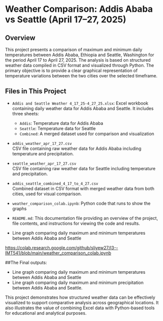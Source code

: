 # Weather Comparison: Addis Ababa vs Seattle (April 17–27, 2025)

## Overview

This project presents a comparison of maximum and minimum daily temperatures between Addis Ababa, Ethiopia and Seattle, Washington for the period April 17 to April 27, 2025. The analysis is based on structured weather data compiled in CSV format and visualized through Python. The primary objective is to provide a clear graphical representation of temperature variations between the two cities over the selected timeframe.

## Files in This Project

- `Addis and Seattle Weather 4_17_25-4_27_25.xlsx`: Excel workbook containing daily weather data for Addis Ababa and Seattle. It includes three sheets:
  - `Addis`: Temperature data for Addis Ababa
  - `Seattle`: Temperature data for Seattle
  - `Combined`: A merged dataset used for comparison and visualization
    
- `addis_weather_apr_17_27.csv`  
  CSV file containing raw weather data for Addis Ababa including temperature and precipitation.

- `seattle_weather_apr_17_27.csv`  
  CSV file containing raw weather data for Seattle including temperature and precipitation.

- `addis_seattle_combined_4_17_to_4_27.csv`  
  Combined dataset in CSV format with merged weather data from both cities, used for visual comparison.
  
- `weather_comparison_colab.ipynb`: Python code that runs to show the graphs
- `README.md`: This documentation file providing an overview of the project, file contents, and instructions for viewing the code and results.

- Line graph comparing daily maximum and minimum temperatures between Addis Ababa and Seattle

https://colab.research.google.com/github/sliyew27/I3--IMT541/blob/main/weather_comparison_colab.ipynb

##The Final outputs:
   - Line graph comparing daily maximum and minimum temperatures between Addis Ababa and Seattle
   - Line graph comparing daily maximum and minimum precipitation between Addis Ababa and Seattle.

This project demonstrates how structured weather data can be effectively visualized to support comparative analysis across geographical locations. It also illustrates the value of combining Excel data with Python-based tools for educational and analytical purposes.
